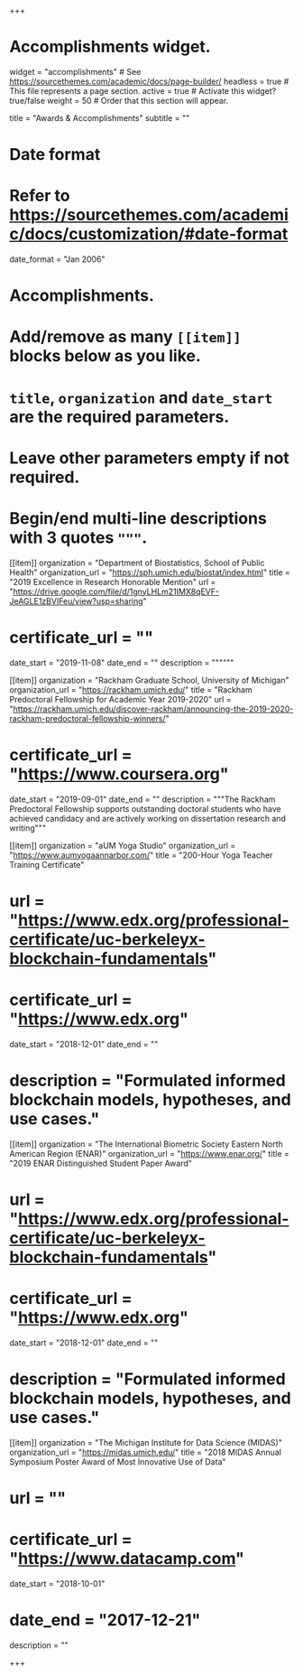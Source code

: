 +++
# Accomplishments widget.
widget = "accomplishments"  # See https://sourcethemes.com/academic/docs/page-builder/
headless = true  # This file represents a page section.
active = true  # Activate this widget? true/false
weight = 50  # Order that this section will appear.

title = "Awards & Accomplish&shy;ments"
subtitle = ""

# Date format
#   Refer to https://sourcethemes.com/academic/docs/customization/#date-format
date_format = "Jan 2006"

# Accomplishments.
#   Add/remove as many `[[item]]` blocks below as you like.
#   `title`, `organization` and `date_start` are the required parameters.
#   Leave other parameters empty if not required.
#   Begin/end multi-line descriptions with 3 quotes `"""`.

[[item]]
  organization = "Department of Biostatistics, School of Public Health"
  organization_url = "https://sph.umich.edu/biostat/index.html"
  title = "2019 Excellence in Research Honorable Mention"
  url = "https://drive.google.com/file/d/1gnyLHLm21IMX8qEVF-JeAGLE1zBVIFeu/view?usp=sharing"
#  certificate_url = ""
  date_start = "2019-11-08"
  date_end = ""
  description = """"""
  
[[item]]
  organization = "Rackham Graduate School, University of Michigan"
  organization_url = "https://rackham.umich.edu/"
  title = "Rackham Predoctoral Fellowship for Academic Year 2019-2020"
  url = "https://rackham.umich.edu/discover-rackham/announcing-the-2019-2020-rackham-predoctoral-fellowship-winners/"
#  certificate_url = "https://www.coursera.org"
  date_start = "2019-09-01"
  date_end = ""
  description = """The Rackham Predoctoral Fellowship supports outstanding doctoral 
  students who have achieved candidacy and are actively working on dissertation research
  and writing"""

[[item]]
  organization = "aUM Yoga Studio"
  organization_url = "https://www.aumyogaannarbor.com/"
  title = "200-Hour Yoga Teacher Training Certificate"
#  url = "https://www.edx.org/professional-certificate/uc-berkeleyx-blockchain-fundamentals"
#  certificate_url = "https://www.edx.org"
  date_start = "2018-12-01"
  date_end = ""
#  description = "Formulated informed blockchain models, hypotheses, and use cases."
  

[[item]]
  organization = "The International Biometric Society Eastern North American Region (ENAR)"
  organization_url = "https://www.enar.org/"
  title = "2019 ENAR Distinguished Student Paper Award"
#  url = "https://www.edx.org/professional-certificate/uc-berkeleyx-blockchain-fundamentals"
#  certificate_url = "https://www.edx.org"
  date_start = "2018-12-01"
  date_end = ""
#  description = "Formulated informed blockchain models, hypotheses, and use cases."
  
[[item]]
  organization = "The Michigan Institute for Data Science (MIDAS)"
  organization_url = "https://midas.umich.edu/"
  title = "2018 MIDAS Annual Symposium Poster Award of Most Innovative Use of Data"
#  url = ""
#  certificate_url = "https://www.datacamp.com"
  date_start = "2018-10-01"
#  date_end = "2017-12-21"
  description = ""

+++
